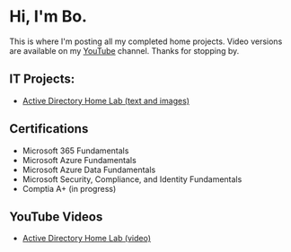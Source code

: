<h1>Hi, I'm Bo. </h1>

This is where I'm posting all my completed home projects. Video versions are available on my [YouTube](https://www.youtube.com/channel/UCB1pCoIVWNTFvnfM83mkpCA) channel. Thanks for stopping by. 

<h2>IT Projects:</h2>

  - [Active Directory Home Lab (text and images)](https://github.com/BlakeBoProjects/ActiveDirectoryLab/tree/main)

<h2>Certifications</h2>

- Microsoft 365 Fundamentals
- Microsoft Azure Fundamentals
- Microsoft Azure Data Fundamentals
- Microsoft Security, Compliance, and Identity Fundamentals
- Comptia A+ (in progress)

<h2>YouTube Videos</h2>

- [Active Directory Home Lab (video)](https://youtu.be/v58EIkizDns)

<!-- 
this is a ✨ _special_ ✨ repository because its `README.md` (this file) appears on your GitHub profile.

Here are some ideas to get you started:

- 🔭 I’m currently working on ...
- 🌱 I’m currently learning ...
- 👯 I’m looking to collaborate on ...
- 🤔 I’m looking for help with ...
- 💬 Ask me about ...
- 📫 How to reach me: ...
- 😄 Pronouns: ...
- ⚡ Fun fact: ...

<h2>Connect with me:</h2>

[<img align="left" alt="JoshMadakor | YouTube" width="22px" src="https://cdn.jsdelivr.net/npm/simple-icons@v3/icons/youtube.svg" />][youtube]
[<img align="left" alt="JoshMadakor | Twitter" width="22px" src="https://cdn.jsdelivr.net/npm/simple-icons@v3/icons/twitter.svg" />][twitter]
[<img align="left" alt="JoshMadakor | LinkedIn" width="22px" src="https://cdn.jsdelivr.net/npm/simple-icons@v3/icons/linkedin.svg" />][linkedin]
[<img align="left" alt="JoshMadakor | Instagram" width="22px" src="https://cdn.jsdelivr.net/npm/simple-icons@v3/icons/instagram.svg" />][instagram]

[twitter]: https://twitter.com/joshmadakor
[youtube]: https://www.youtube.com/c/joshmadakor
[instagram]: https://www.instagram.com/joshmadakor/
[linkedin]: https://linkedin.com/in/joshmadakor

-->
